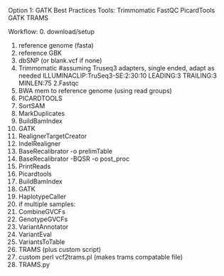 Option 1: GATK Best Practices
Tools:
Trimmomatic
FastQC
PicardTools
GATK
TRAMS

Workflow:
0. download/setup 
 1. reference genome (fasta) 
 2. reference GBK
 3. dbSNP (or blank.vcf if none)
1. Trimmomatic   #assuming Truseq3 adapters, single ended, adapt as needed ILLUMINACLIP:TruSeq3-SE:2:30:10 LEADING:3 TRAILING:3 MINLEN:75
2.Fastqc
3. BWA mem to reference genome (using read groups)
4. PICARDTOOLS
 1. SortSAM
 2. MarkDuplicates
 3. BuildBamIndex
5. GATK
 1. RealignerTargetCreator
 2. IndelRealigner
 3. BaseRecalibrator -o prelimTable
 4. BaseRecalibrator -BQSR -o post_proc
 5. PrintReads 
6. Picardtools
 1. BuildBamIndex
7. GATK 
 1. HaplotypeCaller
 2. if multiple samples:
  1. CombineGVCFs
  2. GenotypeGVCFs
 3. VariantAnnotator
 4. VariantEval
 5. VariantsToTable
8. TRAMS (plus custom script)
 1. custom perl vcf2trams.pl (makes trams compatable file)
 2. TRAMS.py 

